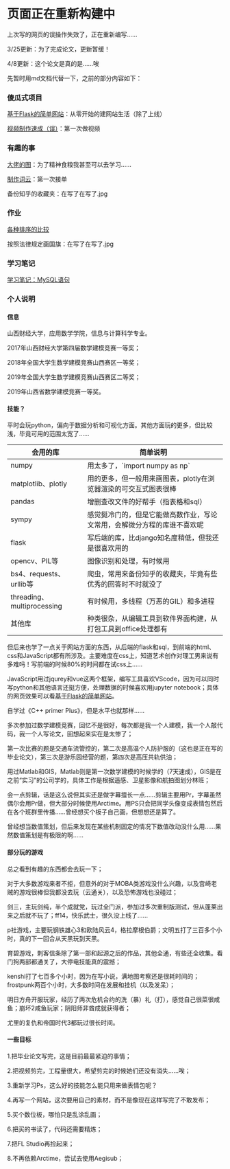 # 页面正在重新构建中

上次写的网页的误操作失效了，正在重新编写……

3/25更新：为了完成论文，更新暂缓！

4/8更新：这个论文是真的是……唉

先暂时用md文档代替一下，之前的部分内容如下：

### 傻瓜式项目

[基于Flask的简单网站](https://github.com/EncodingErrors/Try-to-write-something/blob/master/%E5%82%BB%E7%93%9C%E5%BC%8F%E9%A1%B9%E7%9B%AE%EF%BC%9A%E5%9F%BA%E4%BA%8EFlask%E7%9A%84%E7%AE%80%E5%8D%95%E7%BD%91%E7%AB%99.md)：从零开始的建网站生活（除了上线）

[视频制作速成（误）](https://github.com/EncodingErrors/Try-to-write-something/blob/master/%E5%82%BB%E7%93%9C%E5%BC%8F%E9%A1%B9%E7%9B%AE%EF%BC%9A%E8%A7%86%E9%A2%91%E5%88%B6%E4%BD%9C%E9%80%9F%E6%88%90%EF%BC%88%E8%AF%AF%EF%BC%89.md)：第一次做视频

### 有趣的事

[大佬的图](https://github.com/EncodingErrors/Try-to-write-something/blob/master/%E6%9C%89%E8%B6%A3%E7%9A%84%E4%BA%8B%EF%BC%9A%E5%A4%A7%E4%BD%AC%E7%9A%84%E5%9B%BE.md)：为了精神食粮我甚至可以去学习……

[制作词云](https://github.com/EncodingErrors/Try-to-write-something/blob/master/%E6%9C%89%E8%B6%A3%E7%9A%84%E4%BA%8B%EF%BC%9A%E5%88%B6%E4%BD%9C%E8%AF%8D%E4%BA%91.md)：第一次接单

备份知乎的收藏夹：在写了在写了.jpg

### 作业

[各种排序的比较](https://github.com/EncodingErrors/Try-to-write-something/blob/master/%E4%BD%9C%E4%B8%9A%EF%BC%9A%E5%90%84%E7%A7%8D%E6%8E%92%E5%BA%8F%E7%9A%84%E6%AF%94%E8%BE%83.md)

按照法律规定画国旗：在写了在写了.jpg

### 学习笔记

[学习笔记：MySQL语句](https://github.com/EncodingErrors/Try-to-write-something/blob/master/%E5%AD%A6%E4%B9%A0%E7%AC%94%E8%AE%B0%EF%BC%9AMySQL%E8%AF%AD%E5%8F%A5.md)

### 个人说明

#### 信息

山西财经大学，应用数学学院，信息与计算科学专业。

2017年山西财经大学第四届数学建模竞赛一等奖；

2018年全国大学生数学建模竞赛山西赛区一等奖；

2019年全国大学生数学建模竞赛山西赛区二等奖；

2019年山西省数学建模竞赛一等奖。

#### 技能？

平时会玩python，偏向于数据分析和可视化方面。其他方面玩的更多，但比较浅，毕竟可用的范围太宽了……

<table>
  <thead>
    <tr>
      <th>会用的库</th><th>简单说明</th>
    </tr>
  </thead>
  <tbody>
    <tr>
      <td>numpy</td><td>用太多了，`import numpy as np`</td>
    </tr>
    <tr>
      <td>matplotlib、plotly</td><td>用的更多，但一般用来画图表，plotly在浏览器渲染的可交互式图表很棒</td>
    </tr>
    <tr>
      <td>pandas</td><td>增删查改文件的好帮手（指表格和sql）</td>
    </tr>
    <tr>
      <td>sympy</td><td>感觉挺冷门的，但是它能做高数作业，写论文常用，会解微分方程的库谁不喜欢呢</td>
    </tr>
    <tr>
      <td>flask</td><td>写后端的库，比django知名度稍低，但我还是很喜欢用的</td>
    </tr>
    <tr>
      <td>opencv、PIL等</td><td>图像识别和处理，有时候用</td>
    </tr>
    <tr>
      <td>bs4、requests、urllib等</td><td>爬虫，常用来备份知乎的收藏夹，毕竟有些优秀的回答时不时就没了</td>
    </tr>
    <tr>
      <td>threading、multiprocessing</td><td>有时候用，多线程（万恶的GIL）和多进程</td>
    </tr>
    <tr>
      <td>其他库</td><td>种类很杂，从编辑工具到软件界面构建，从打包工具到office处理都有</td>
    </tr>
  </tbody>
</table>

但后来也学了一点关于网站方面的东西，从后端的flask和sql，到前端的html、css和JavaScript都有所涉及。主要难度在css上，知道艺术创作对理工男来说有多难吗！写前端的时候80%的时间都在试css上……

JavaScript用过jqurey和vue这两个框架，编写工具喜欢VScode，因为可以同时写python和其他语言还挺方便，处理数据的时候喜欢用jupyter notebook；具体的网页效果可以看[基于Flask的简单网站](https://github.com/EncodingErrors/Try-to-write-something/blob/master/%E5%82%BB%E7%93%9C%E5%BC%8F%E9%A1%B9%E7%9B%AE%EF%BC%9A%E5%9F%BA%E4%BA%8EFlask%E7%9A%84%E7%AE%80%E5%8D%95%E7%BD%91%E7%AB%99.md)。

自学过《C++ primer Plus》，但是水平也就那样……

多次参加过数学建模竞赛，回忆不是很好，每次都是我一个人建模，我一个人敲代码，我一个人写论文，回想起来实在是太惨了；

第一次比赛的题是交通车流管控的，第二次是高温个人防护服的（这也是正在写的毕业论文），第三次是游乐园经营的题，第四次是高压共轨供油；

用过Matlab和GIS，Matlab则是第一次数学建模的时候学的（7天速成），GIS是在之前“实习”的公司学的，具体工作是根据遥感、卫星影像和航拍图划分林班；

会一点剪辑，话是这么说但其实还是做字幕擅长一点……剪辑主要用Pr，字幕虽然偶尔会用Pr做，但大部分时候使用Arctime。用PS只会把同学头像变成表情包然后在各个班群里传播……曾经想买个板子自己画，但想想还是算了。

曾经想当数值策划，但后来发现在某些机制固定的情况下数值改动没什么用……果然数值策划是有极限的啊……

#### 部分玩的游戏

总之看到有趣的东西都会去玩一下；

对于大多数游戏来者不拒，但意外的对于MOBA类游戏没什么兴趣，以及宫崎老贼的游戏很棒但我都没去玩（云通关），以及恐怖游戏也没碰过；

剑三，主玩剑纯，半个成就党，玩过全门派，参加过多次重制版测试，但从蓬莱出来之后就不玩了；ff14，快乐武士，很久没上线了……

p社游戏，主要玩钢铁雄心3和欧陆风云4，格拉摩根伯爵；文明五打了三百多个小时，真的下一回合从天黑玩到天黑。

育碧游戏，刺客信条除了第一部和起源之后的作品，其他全通，有些还全收集。看门狗两部都通关了，大停电技能真的震撼；

kenshi打了七百多个小时，因为在写小说，满地图考察还是很耗时间的；frostpunk两百个小时，大多数时间在发展和挂机（以及发呆）；

明日方舟开服玩家，经历了两次危机合约的洗（暴）礼（打），感觉自己很菜很咸鱼；崩坏2咸鱼玩家；阴阳师非酋成就获得者；

尤里的复仇和帝国时代3都玩过很长时间。

#### 一些目标

1.把毕业论文写完，这是目前最最紧迫的事情；

2.把视频剪完，工程量很大，希望剪完的时候她们还没有消失……唉；

3.重新学习Ps，这么好的技能怎么能只用来做表情包呢？

4.再写一个网站，这次要用自己的素材，而不是像现在这样写完了不敢发布；

5.买个数位板，哪怕只是乱涂乱画；

6.把买的书读了，代码还需要精炼；

7.把FL Studio再捡起来；

8.不再依赖Arctime，尝试去使用Aegisub；
